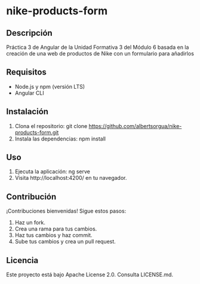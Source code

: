 # nike-products-form
## Descripción
Práctica 3 de Angular de la Unidad Formativa 3 del Módulo 6 basada en la creación de una web de productos de Nike con un formulario para añadirlos

## Requisitos
- Node.js y npm (versión LTS)
- Angular CLI

## Instalación
1. Clona el repositorio: git clone https://github.com/albertsorgua/nike-products-form.git
2. Instala las dependencias: npm install

## Uso
1. Ejecuta la aplicación: ng serve
2. Visita http://localhost:4200/ en tu navegador.

## Contribución
¡Contribuciones bienvenidas! Sigue estos pasos:
1. Haz un fork.
2. Crea una rama para tus cambios.
3. Haz tus cambios y haz commit.
4. Sube tus cambios y crea un pull request.

## Licencia
Este proyecto está bajo Apache License 2.0. Consulta LICENSE.md.
